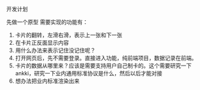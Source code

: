 开发计划

先做一个原型
需要实现的功能有：
1. 卡片的翻转，左滑右滑，表示上一张和下一张
2. 在卡片正反面显示内容
3. 用什么办法来表示记住没记住呢？
4. 打开网页后，先不需要登录。直接进入功能，纯前端项目，数据记录在前端。
5. 卡片的数据从哪里来？应该是需要支持用户自己制卡的。这个需要研究一下ankki，研究一下业内通用标准协议是什么，然后以后才能对接
6. 想办法把业内标准渲染出来